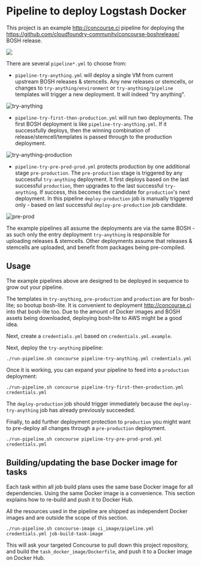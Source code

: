 Pipeline to deploy Logstash Docker
==================================

This project is an example http://concourse.ci pipeline for deploying the https://github.com/cloudfoundry-community/concourse-boshrelease/ BOSH release.

[![](https://badge.imagelayers.io/drnic/concourse-pipeline.svg)](https://imagelayers.io/?images=drnic/concourse-pipeline:latest)

There are several `pipeline*.yml` to choose from:

-	`pipeline-try-anything.yml` will deploy a single VM from current upstream BOSH releases & stemcells. Any new releases or stemcells, or changes to `try-anything/environment` or `try-anything/pipeline` templates will trigger a new deployment. It will indeed "try anything".

![try-anything](http://cl.ly/image/0D001Z450e1e/try-anything.png)

-	`pipeline-try-first-then-production.yml` will run two deployments. The first BOSH deployment is like `pipeline-try-anything.yml`. If it successfully deploys, then the winning combination of release/stemcell/templates is passed through to the production deployment.

![try-anything-production](http://cl.ly/image/3w15021g2c1W/try-anything_straight_to_production.png)

-	`pipeline-try-pre-prod-prod.yml` protects production by one additional stage `pre-production`. The `pre-production` stage is triggered by any successful `try-anything` deployment. It first deploys based on the last successful `production`, then upgrades to the last successful `try-anything`. If success, this becomes the candidate for `production`'s next deployment. In this pipeline `deploy-production` job is manually triggered only - based on last successful `deploy-pre-production` job candidate.

![pre-prod](http://cl.ly/image/3s3P271d3703/pre-prod.png)

The example pipelines all assume the deployments are via the same BOSH - as such only the entry deployment `try-anything` is responsible for uploading releases & stemcells. Other deployments assume that releases & stemcells are uploaded, and benefit from packages being pre-compiled.

Usage
-----

The example pipelines above are designed to be deployed in sequence to grow out your pipeline.

The templates in `try-anything`, `pre-production` and `production` are for bosh-lite; so bootup bosh-lite. It is convenient to deployment http://concourse.ci into that bosh-lite too. Due to the amount of Docker images and BOSH assets being downloaded, deploying bosh-lite to AWS might be a good idea.

Next, create a `credentials.yml` based on `credentials.yml.example`.

Next, deploy the `try-anything` pipeline:

```
./run-pipeline.sh concourse pipeline-try-anything.yml credentials.yml
```

Once it is working, you can expand your pipeline to feed into a `production` deployment:

```
./run-pipeline.sh concourse pipeline-try-first-then-production.yml credentials.yml
```

The `deploy-production` job should trigger immediately because the `deploy-try-anything` job has already previously succeeded.

Finally, to add further deployment protection to `production` you might want to pre-deploy all changes through a `pre-production` deployment.

```
./run-pipeline.sh concourse pipeline-try-pre-prod-prod.yml credentials.yml
```

Building/updating the base Docker image for tasks
-------------------------------------------------

Each task within all job build plans uses the same base Docker image for all dependencies. Using the same Docker image is a convenience. This section explains how to re-build and push it to Docker Hub.

All the resources used in the pipeline are shipped as independent Docker images and are outside the scope of this section.

```
./run-pipeline.sh concourse-image ci_image/pipeline.yml credentials.yml job-build-task-image
```

This will ask your targeted Concourse to pull down this project repository, and build the `task_docker_image/Dockerfile`, and push it to a Docker image on Docker Hub.
